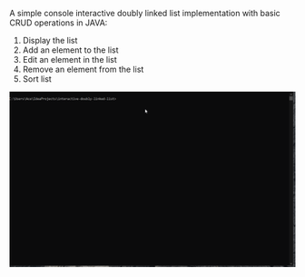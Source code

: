 A simple console interactive doubly linked list implementation with basic CRUD operations in JAVA:
1. Display the list
2. Add an element to the list
3. Edit an element in the list
4. Remove an element from the list
5. Sort list


<img src="src/main/java/resources/DDL.gif"/>
